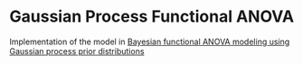 # Gaussian Process Functional ANOVA

Implementation of the model in [Bayesian functional ANOVA modeling using Gaussian process prior distributions](http://projecteuclid.org/euclid.ba/1340369795)
